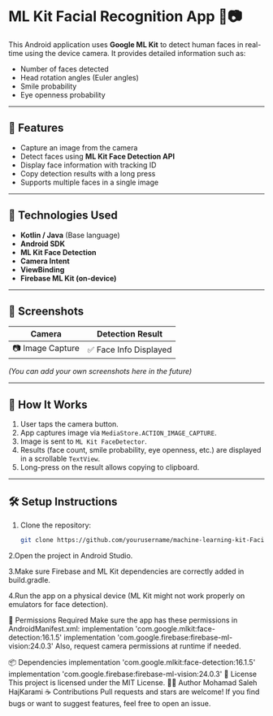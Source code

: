 # ML Kit Facial Recognition App 🤖📷

This Android application uses **Google ML Kit** to detect human faces in real-time using the device camera. It provides detailed information such as:

- Number of faces detected
- Head rotation angles (Euler angles)
- Smile probability
- Eye openness probability

---

## 📸 Features

- Capture an image from the camera
- Detect faces using **ML Kit Face Detection API**
- Display face information with tracking ID
- Copy detection results with a long press
- Supports multiple faces in a single image

---

## 🚀 Technologies Used

- **Kotlin / Java** (Base language)
- **Android SDK**
- **ML Kit Face Detection**
- **Camera Intent**
- **ViewBinding**
- **Firebase ML Kit (on-device)**

---

## 📱 Screenshots

| Camera | Detection Result |
|--------|------------------|
| 📷 Image Capture | ✅ Face Info Displayed |

*(You can add your own screenshots here in the future)*

---

## 🧠 How It Works

1. User taps the camera button.
2. App captures image via `MediaStore.ACTION_IMAGE_CAPTURE`.
3. Image is sent to `ML Kit FaceDetector`.
4. Results (face count, smile probability, eye openness, etc.) are displayed in a scrollable `TextView`.
5. Long-press on the result allows copying to clipboard.

---

## 🛠 Setup Instructions

1. Clone the repository:

   ```bash
   git clone https://github.com/yourusername/machine-learning-kit-Facial-recognition.git
2.Open the project in Android Studio.

3.Make sure Firebase and ML Kit dependencies are correctly added in build.gradle.

4.Run the app on a physical device (ML Kit might not work properly on emulators for face detection).

🔐 Permissions Required
Make sure the app has these permissions in AndroidManifest.xml:
implementation 'com.google.mlkit:face-detection:16.1.5'
implementation 'com.google.firebase:firebase-ml-vision:24.0.3'
Also, request camera permissions at runtime if needed.

📦 Dependencies
implementation 'com.google.mlkit:face-detection:16.1.5'
implementation 'com.google.firebase:firebase-ml-vision:24.0.3'
📄 License
This project is licensed under the MIT License.
🙋‍♂️ Author
Mohamad Saleh HajKarami
☕ Contributions
Pull requests and stars are welcome!
If you find bugs or want to suggest features, feel free to open an issue.
